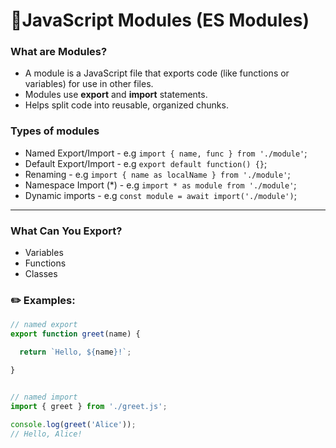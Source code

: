 # 🚀JavaScript Modules (ES Modules)

### What are Modules?
- A module is a JavaScript file that exports code (like functions or variables) for use in other files.
- Modules use **export** and **import** statements.
- Helps split code into reusable, organized chunks.

### Types of modules

- Named Export/Import - e.g `import { name, func } from './module'`;
- Default Export/Import - e.g `export default function() {}`;
- Renaming - e.g `import { name as localName } from './module'`;
- Namespace Import (*) - e.g `import * as module from './module'`;
- Dynamic imports - e.g `const module = await import('./module')`;

---

### What Can You Export?
- Variables
- Functions
- Classes


### ✏️ Examples:
```js 
// named export
export function greet(name) {

  return `Hello, ${name}!`;

}


// named import
import { greet } from './greet.js';

console.log(greet('Alice'));
// Hello, Alice!
```